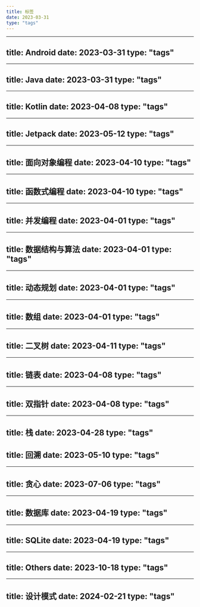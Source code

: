 ```yaml
---
title: 标签
date: 2023-03-31
type: "tags"
---
```

---
title: Android
date: 2023-03-31
type: "tags"
---
---
title: Java
date: 2023-03-31
type: "tags"
---
---
title: Kotlin
date: 2023-04-08
type: "tags"
---
---
title: Jetpack
date: 2023-05-12
type: "tags"
---
---
title: 面向对象编程
date: 2023-04-10
type: "tags"
---
---
title: 函数式编程
date: 2023-04-10
type: "tags"
---
---
title: 并发编程
date: 2023-04-01
type: "tags"
---
---
title: 数据结构与算法
date: 2023-04-01
type: "tags"
---
---
title: 动态规划
date: 2023-04-01
type: "tags"
---
---
title: 数组
date: 2023-04-01
type: "tags"
---
---
title: 二叉树
date: 2023-04-11
type: "tags"
---
---
title: 链表
date: 2023-04-08
type: "tags"
---
---
title: 双指针
date: 2023-04-08
type: "tags"
---
---
title: 栈
date: 2023-04-28
type: "tags"
------
title: 回溯
date: 2023-05-10
type: "tags"
---
---
title: 贪心
date: 2023-07-06
type: "tags"
---
---
title: 数据库
date: 2023-04-19
type: "tags"
---
---
title: SQLite
date: 2023-04-19
type: "tags"
---
---
title: Others
date: 2023-10-18
type: "tags"
---
---
title: 设计模式
date: 2024-02-21
type: "tags"
---